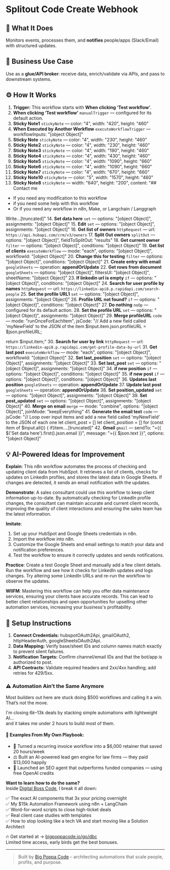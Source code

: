 # Splitout Code Create Webhook
## 🚀 What It Does
Monitors events, processes them, and **notifies** people/apps (Slack/Email) with structured updates.

## 💼 Business Use Case
Use as a **glue/API broker**: receive data, enrich/validate via APIs, and pass to downstream systems.

## ⚙️ How It Works
1. **Trigger:** This workflow starts with **When clicking ‘Test workflow’**.
2. **When clicking ‘Test workflow’** `manualTrigger` — configured for its default action.
3. **Sticky Note1** `stickyNote` — color: "4", width: "420", height: "460"
4. **When Executed by Another Workflow** `executeWorkflowTrigger` — workflowInputs: "[object Object]"
5. **Sticky Note** `stickyNote` — color: "4", width: "230", height: "460"
6. **Sticky Note2** `stickyNote` — color: "4", width: "230", height: "460"
7. **Sticky Note3** `stickyNote` — color: "4", width: "190", height: "460"
8. **Sticky Note4** `stickyNote` — color: "4", width: "430", height: "460"
9. **Sticky Note5** `stickyNote` — color: "4", width: "1090", height: "660"
10. **Sticky Note6** `stickyNote` — color: "4", width: "1090", height: "660"
11. **Sticky Note7** `stickyNote` — color: "4", width: "670", height: "660"
12. **Sticky Note10** `stickyNote` — color: "5", width: "1570", height: "460"
13. **Sticky Note8** `stickyNote` — width: "640", height: "200", content: "## Contact me
- If you need any modification to this workflow
- if you need some help with this workflow
- Or if you need any workflow in n8n, Make, or Langchain / Langgraph

Write…[truncated]"
14. **Set data here** `set` — options: "[object Object]", assignments: "[object Object]"
15. **Edit** `set` — options: "[object Object]", assignments: "[object Object]"
16. **Get list of owners** `httpRequest` — url: `https://api.hubapi.com/crm/v3/owners`
17. **Split Out owners** `splitOut` — options: "[object Object]", fieldToSplitOut: "results"
18. **Get current owner** `filter` — options: "[object Object]", conditions: "[object Object]"
19. **Get list of clients** `executeWorkflow` — mode: "each", options: "[object Object]", workflowId: "[object Object]"
20. **Change this for testing** `filter` — options: "[object Object]", conditions: "[object Object]"
21. **Create entry with email** `googleSheets` — operation: **appendOrUpdate**
22. **Get rows from document** `googleSheets` — options: "[object Object]", filtersUI: "[object Object]", sheetName: "[object Object]"
23. **If linkedin url is empty** `if` — options: "[object Object]", conditions: "[object Object]"
24. **Search for user profile by names** `httpRequest` — url: `https://linkedin-api8.p.rapidapi.com/search-people`
25. **Set the profile URL1** `set` — options: "[object Object]", assignments: "[object Object]"
26. **Profile URL not found?** `if` — options: "[object Object]", conditions: "[object Object]"
27. **Do nothing** `noOp` — configured for its default action.
28. **Set the profile URL** `set` — options: "[object Object]", assignments: "[object Object]"
29. **Merge profileURL** `code` — mode: "runOnceForEachItem", jsCode: "// Add a new field called 'myNewField' to the JSON of the item
$input.item.json.profileURL = $json.profileURL;

return $input.item;"
30. **Search for user by link** `httpRequest` — url: `https://linkedin-api8.p.rapidapi.com/get-profile-data-by-url`
31. **Get last post** `executeWorkflow` — mode: "each", options: "[object Object]", workflowId: "[object Object]"
32. **Set last_position** `set` — options: "[object Object]", assignments: "[object Object]"
33. **Set last_post** `set` — options: "[object Object]", assignments: "[object Object]"
34. **if new position** `if` — options: "[object Object]", conditions: "[object Object]"
35. **if new post** `if` — options: "[object Object]", conditions: "[object Object]"
36. **Updates last position** `googleSheets` — operation: **appendOrUpdate**
37. **Update last post** `googleSheets` — operation: **appendOrUpdate**
38. **Set position_updated** `set` — options: "[object Object]", assignments: "[object Object]"
39. **Set post_updated** `set` — options: "[object Object]", assignments: "[object Object]"
40. **Merge on email** `merge` — mode: "combine", options: "[object Object]", joinMode: "keepEverything"
41. **Generate the email text** `code` — jsCode: "// Loop over input items and add a new field called 'myNewField' to the JSON of each one
let client_post = []
let client_position = []
for (const item of $input.all()) {
  if(item.…[truncated]"
42. **Gmail** `gmail` — sendTo: "={{ $('Set data here').first().json.email }}", message: "={{ $json.text }}", options: "[object Object]"

## 💡 AI-Powered Ideas for Improvement
**Explain**: This n8n workflow automates the process of checking and updating client data from HubSpot. It retrieves a list of clients, checks for updates on LinkedIn profiles, and stores the latest data in Google Sheets. If changes are detected, it sends an email notification with the updates.

**Demonstrate**: A sales consultant could use this workflow to keep client information up-to-date. By automatically checking for LinkedIn profile changes, the consultant can maintain accurate and current client records, improving the quality of client interactions and ensuring the sales team has the latest information.

**Imitate**: 
1. Set up your HubSpot and Google Sheets credentials in n8n.
2. Import the workflow into n8n.
3. Customize the Google Sheets and email settings to match your data and notification preferences.
4. Test the workflow to ensure it correctly updates and sends notifications.

**Practice**: Create a test Google Sheet and manually add a few client details. Run the workflow and see how it checks for LinkedIn updates and logs changes. Try altering some LinkedIn URLs and re-run the workflow to observe the updates.

**WIIFM**: Mastering this workflow can help you offer data maintenance services, ensuring your clients have accurate records. This can lead to better client relationships and open opportunities for upselling other automation services, increasing your business's profitability.

## 🔧 Setup Instructions
1. **Connect Credentials:** hubspotOAuth2Api, gmailOAuth2, httpHeaderAuth, googleSheetsOAuth2Api.
2. **Data Mapping:** Verify base/sheet IDs and column names match exactly to prevent silent failures.
3. **Notification Targets:** Confirm channel/email IDs and that the bot/app is authorized to post.
4. **API Contracts:** Validate required headers and 2xx/4xx handling; add retries for 429/5xx.

### ⚠️ Automation Ain’t the Same Anymore

Most builders out here are stuck doing $500 workflows and calling it a win.  
That’s not the move.  

I'm closing $6k–$13k deals by stacking simple automations with lightweight AI...  
and it takes me under 2 hours to build most of them.

#### 🧠 Examples From My Own Playbook:
- 🔁 Turned a recurring invoice workflow into a $6,000 retainer that saved 20 hours/week  
- ⚖️ Built an AI-powered lead gen engine for law firms — they paid $13,000 happily  
- 🚀 Launched an SEO agent that outperforms funded companies — using free OpenAI credits  

**Want to learn how to do the same?**  
Inside [Digital Boss Code](https://bigpoppacode.io/go/dbc), I break it all down:

✅ The exact AI components that 3x your pricing overnight  
✅ My $15k Automation Framework using n8n + LangChain  
✅ Word-for-word scripts to close high-ticket deals  
✅ Real client case studies with templates  
✅ How to stop looking like a tech VA and start moving like a Solution Architect  

🔥 Get started at → [bigpoppacode.io/go/dbc](https://bigpoppacode.io/go/dbc)  
Limited time access, early birds get the best bonuses.

---
> Built by [Big Poppa Code](https://bigpoppacode.io) – architecting automations that scale people, profits, and purpose.

